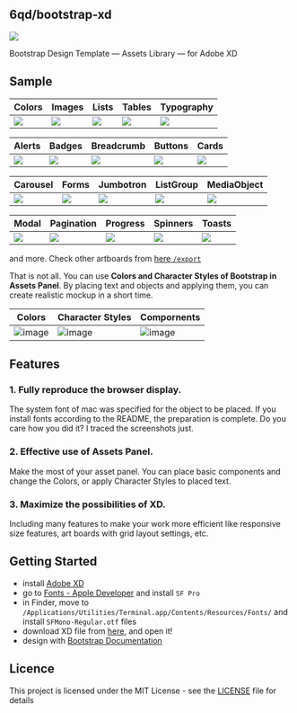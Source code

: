 6qd/bootstrap-xd
---

![](https://user-images.githubusercontent.com/14285777/60989531-3a8df000-a381-11e9-82bd-2a3173ebc049.png)

Bootstrap Design Template — Assets Library — for Adobe XD

## Sample

Colors | Images | Lists | Tables | Typography
--- | --- | --- | --- | --- 
![](https://github.com/6qd/bootstrap-assets-for-xd/blob/master/export/Contents-Colors.png) | ![](https://github.com/6qd/bootstrap-assets-for-xd/blob/master/export/Contents-Images.png) | ![](https://github.com/6qd/bootstrap-assets-for-xd/blob/master/export/Contents-Lists.png) | ![](https://github.com/6qd/bootstrap-assets-for-xd/blob/master/export/Contents-Tables.png) | ![](https://github.com/6qd/bootstrap-assets-for-xd/blob/master/export/Contents-Typography.png)

Alerts | Badges | Breadcrumb | Buttons | Cards
--- | --- | --- | --- | --- 
![](https://github.com/6qd/bootstrap-assets-for-xd/blob/master/export/Components-Alerts.png) | ![](https://github.com/6qd/bootstrap-assets-for-xd/blob/master/export/Components-Badges.png) | ![](https://github.com/6qd/bootstrap-assets-for-xd/blob/master/export/Components-Breadcrumb.png) | ![](https://github.com/6qd/bootstrap-assets-for-xd/blob/master/export/Components-Buttons.png) | ![](https://github.com/6qd/bootstrap-assets-for-xd/blob/master/export/Components-Cards.png)

Carousel | Forms | Jumbotron | ListGroup | MediaObject
--- | --- | --- | --- | --- 
![](https://github.com/6qd/bootstrap-assets-for-xd/blob/master/export/Components-Carousel.png) | ![](https://github.com/6qd/bootstrap-assets-for-xd/blob/master/export/Components-Forms.png) | ![](https://github.com/6qd/bootstrap-assets-for-xd/blob/master/export/Components-Jumbotron.png) | ![](https://github.com/6qd/bootstrap-assets-for-xd/blob/master/export/Components-ListGroup.png) | ![](https://github.com/6qd/bootstrap-assets-for-xd/blob/master/export/Components-MediaObject.png)

Modal | Pagination | Progress | Spinners | Toasts
--- | --- | --- | --- | --- 
![](https://github.com/6qd/bootstrap-assets-for-xd/blob/master/export/Components-Modal.png) | ![](https://github.com/6qd/bootstrap-assets-for-xd/blob/master/export/Components-Pagination.png) | ![](https://github.com/6qd/bootstrap-assets-for-xd/blob/master/export/Components-Progress.png) | ![](https://github.com/6qd/bootstrap-assets-for-xd/blob/master/export/Components-Spinners.png) | ![](https://github.com/6qd/bootstrap-assets-for-xd/blob/master/export/Components-Toasts.png)

and more. Check other artboards from [here `/export`](https://github.com/6qd/bootstrap-assets-for-xd/tree/master/export)

That is not all. 
You can use **Colors and Character Styles of Bootstrap in Assets Panel**. By placing text and objects and applying them, you can create realistic mockup in a short time.

Colors | Character Styles | Compornents
--- | --- | ---
![image](https://user-images.githubusercontent.com/14285777/60752652-2fdefe00-a003-11e9-9c83-33534787b4f2.png) | ![image](https://user-images.githubusercontent.com/14285777/60752653-33728500-a003-11e9-88a4-84b6789492a5.png) | ![image](https://user-images.githubusercontent.com/14285777/60752655-366d7580-a003-11e9-9ca6-790e511afa77.png)

## Features

### 1. Fully reproduce the browser display.

The system font of mac was specified for the object to be placed. If you install fonts according to the README, the preparation is complete.
Do you care how you did it? I traced the screenshots just.

### 2. Effective use of Assets Panel.

Make the most of your asset panel. You can place basic components and change the Colors, or apply Character Styles to placed text.

### 3. Maximize the possibilities of XD.

Including many features to make your work more efficient like responsive size features, art boards with grid layout settings, etc.

## Getting Started

- install [Adobe XD](https://www.adobe.com/products/xd.html)
- go to [Fonts - Apple Developer](https://developer.apple.com/fonts/) and install `SF Pro`
- in Finder, move to `/Applications/Utilities/Terminal.app/Contents/Resources/Fonts/` and install `SFMono-Regular.otf` files
- download XD file from [here](https://github.com/6qd/bootstrap-assets-for-xd/releases/latest), and open it!
- design with [Bootstrap Documentation](https://getbootstrap.com/docs/4.3/content/typography/)

## Licence

This project is licensed under the MIT License - see the [LICENSE](https://github.com/6qd/bootstrap-assets-for-xd/blob/master/LICENSE) file for details
